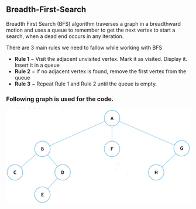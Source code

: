 ## Breadth-First-Search

Breadth First Search (BFS) algorithm traverses a graph in a breadthward motion and uses a queue to remember to get the next vertex to start a search, when a dead end occurs in any iteration.

There are 3 main rules we need to fallow while working with BFS
  - **Rule 1** − Visit the adjacent unvisited vertex. Mark it as visited. Display it. Insert it in a queue
  - **Rule 2** − If no adjacent vertex is found, remove the first vertex from the queue
  - **Rule 3** − Repeat Rule 1 and Rule 2 until the queue is empty.

### Following graph is used for the code.

![alt text](https://github.com/lakith/Breadth-First-Search/blob/main/images/Capture.PNG)
